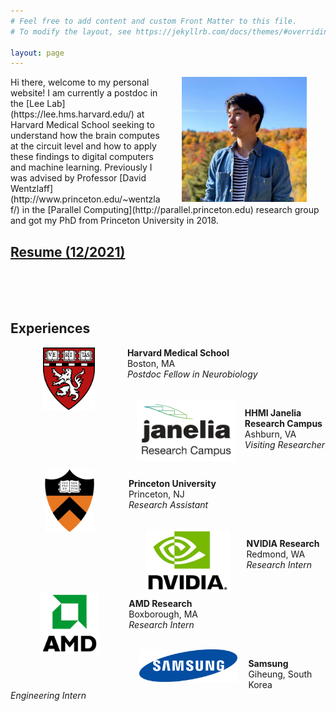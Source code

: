 ```yaml
---
# Feel free to add content and custom Front Matter to this file.
# To modify the layout, see https://jekyllrb.com/docs/themes/#overriding-theme-defaults

layout: page
---
```


<img style="float: right; margin: 0px 30px" src="images/72640582_10156770136617201_6628404907449778176_n.jpg" alt="Me" width="200"/>
Hi there, welcome to my personal website! I am currently a postdoc in the [Lee Lab](https://lee.hms.harvard.edu/) at Harvard Medical School seeking to understand how the brain computes at the circuit level and how to apply these findings to digital computers and machine learning. Previously I was advised by Professor [David Wentzlaff](http://www.princeton.edu/~wentzlaf/) in the [Parallel Computing](http://parallel.princeton.edu) research group and got my PhD from Princeton University in 2018. 

## [Resume (12/2021)](assets/hms_resume.pdf)

<br/>
<br/>
<br/>

## Experiences

<img style="float: left; margin: 0px 52px" src="assets/hms_logo.png" alt="Harvard Medical School" height="100"/>

**Harvard Medical School**  
Boston, MA  
*Postdoc Fellow in Neurobiology*

<br/>

<img style="float: left; margin: 0px 15px" src="assets/hhmi_janelia_logo.png" alt="HHMI Janelia Farm" height="100"/>

**HHMI Janelia Research Campus**  
Ashburn, VA  
*Visiting Researcher*

<br/>

<img style="float: left; margin: 0px 55px" src="assets/princeton_shield.png" alt="Princeton University" height="100"/>

**Princeton University**  
Princeton, NJ  
*Research Assistant*

<br/>

<img style="float: left; margin: 0px 27px" src="assets/nvidia_logo.jpg" alt="NVIDIA" height="100"/>

**NVIDIA Research**  
Redmond, WA  
*Research Intern*

<br/>

<img style="float: left; margin: 0px 47px" src="assets/amd_logo.png" alt="AMD" height="100"/>

**AMD Research**  
Boxborough, MA  
*Research Intern*

<br/>

<img style="float: left; margin: 0px 17px" src="assets/samsung_logo.png" alt="Samsung" height="52"/>

**Samsung**  
Giheung, South Korea  
*Engineering Intern*

<br/>

